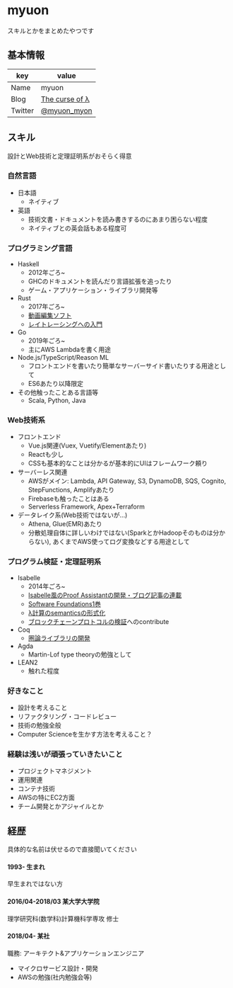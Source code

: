 # myuon

スキルとかをまとめたやつです

## 基本情報

|key|value|
|--|--|
|Name|myuon|
|Blog|[The curse of λ](https://myuon.github.io)|
|Twitter|[@myuon_myon](https://twitter.com/myuon_myon)|

## スキル

設計とWeb技術と定理証明系がおそらく得意

### 自然言語

- 日本語
  - ネイティブ
- 英語
  - 技術文書・ドキュメントを読み書きするのにあまり困らない程度
  - ネイティブとの英会話もある程度可

### プログラミング言語

- Haskell
  - 2012年ごろ~
  - GHCのドキュメントを読んだり言語拡張を追ったり
  - ゲーム・アプリケーション・ライブラリ開発等
- Rust
  - 2017年ごろ~
  - [動画編集ソフト](https://github.com/myuon/madder)
  - [レイトレーシングへの入門](https://github.com/myuon/ruyt)
- Go
  - 2019年ごろ~
  - 主にAWS Lambdaを書く用途
- Node.js/TypeScript/Reason ML
  - フロントエンドを書いたり簡単なサーバーサイド書いたりする用途として
  - ES6あたり以降限定
- その他触ったことある言語等
  - Scala, Python, Java

### Web技術系

- フロントエンド
  - Vue.js関連(Vuex, Vuetify/Elementあたり)
  - Reactも少し
  - CSSも基本的なことは分かるが基本的にUIはフレームワーク頼り
- サーバーレス関連
  - AWSがメイン: Lambda, API Gateway, S3, DynamoDB, SQS, Cognito, StepFunctions, Amplifyあたり
  - Firebaseも触ったことはある
  - Serverless Framework, Apex+Terraform
- データレイク系(Web技術ではないが…)
  - Athena, Glue(EMR)あたり
  - 分散処理自体に詳しいわけではない(SparkとかHadoopそのものは分からない), あくまでAWS使ってログ変換などする用途として

### プログラム検証・定理証明系

- Isabelle
  - 2014年ごろ~
  - [Isabelle風のProof Assistantの開発・ブログ記事の連載](https://github.com/myuon/claire)
  - [Software Foundations1巻](https://github.com/myuon/isabelle-software-foundations)
  - [λ計算のsemanticsの形式化](https://github.com/myuon/typed)
  - [ブロックチェーンプロトコルの検証](https://github.com/LayerXcom/cbc-casper-proof)へのcontribute
- Coq
  - [圏論ライブラリの開発](https://github.com/myuon/CatQ)
- Agda
  - Martin-Lof type theoryの勉強として
- LEAN2
  - 触れた程度

### 好きなこと

- 設計を考えること
- リファクタリング・コードレビュー
- 技術の勉強全般
- Computer Scienceを生かす方法を考えること？

### 経験は浅いが頑張っていきたいこと

- プロジェクトマネジメント
- 運用関連
- コンテナ技術
- AWSの特にEC2方面
- チーム開発とかアジャイルとか

## 経歴

具体的な名前は伏せるので直接聞いてください

#### 1993- 生まれ

早生まれではない方

#### 2016/04-2018/03 某大学大学院

理学研究科(数学科)計算機科学専攻 修士

#### 2018/04- 某社

職務: アーキテクト&アプリケーションエンジニア

- マイクロサービス設計・開発
- AWSの勉強(社内勉強会等)
